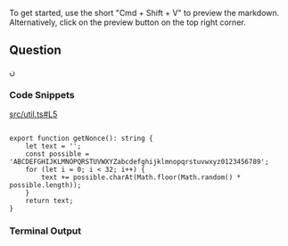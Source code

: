 
To get started, use the short "Cmd + Shift + V" to preview the markdown. Alternatively, click on the preview button on the top right corner.

## Question 
ن

### Code Snippets

[src/util.ts#L5](src/util.ts#L5)	
````

export function getNonce(): string {
	let text = '';
	const possible = 'ABCDEFGHIJKLMNOPQRSTUVWXYZabcdefghijklmnopqrstuvwxyz0123456789';
	for (let i = 0; i < 32; i++) {
		text += possible.charAt(Math.floor(Math.random() * possible.length));
	}
	return text;
}

````

### Terminal Output
````

````
	